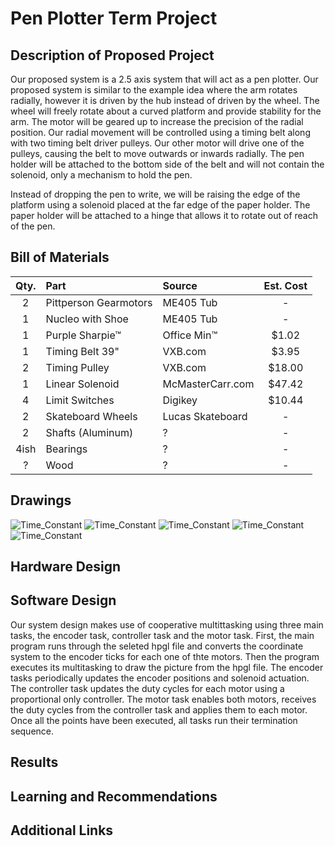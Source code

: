 # Pen Plotter Term Project
## **Description of Proposed Project**
Our proposed system is a 2.5 axis system that will act as a pen plotter. Our proposed system is similar to the example idea where the arm rotates radially, however it is driven by the hub instead of driven by the wheel. The wheel will freely rotate about a curved platform and provide stability for the arm. The motor will be geared up to increase the precision of the radial position. Our radial movement will be controlled using a timing belt along with two timing belt driver pulleys. Our other motor will drive one of the pulleys, causing the belt to move outwards or inwards radially. The pen holder will be attached to the bottom side of the belt and will not contain the solenoid, only a mechanism to hold the pen. 

Instead of dropping the pen to write, we will be raising the edge of the platform using a solenoid placed at the far edge of the paper holder. The paper holder will be attached to a hinge that allows it to rotate out of reach of the pen. 
## **Bill of Materials**
| Qty. | Part                  | Source                | Est. Cost |
|:----:|:----------------------|:----------------------|:---------:|
|  2   | Pittperson Gearmotors | ME405 Tub             |     -     |
|  1   | Nucleo with Shoe      | ME405 Tub             |     -     |
|  1   | Purple Sharpie&trade; | Office Min&trade;     |   $1.02   |
|  1   | Timing Belt 39"       | VXB.com               |   $3.95   |
|  2   | Timing Pulley         | VXB.com               |   $18.00  |
|  1   | Linear Solenoid       | McMasterCarr.com      |   $47.42  |
|  4   | Limit Switches        | Digikey               |   $10.44  |
|  2   | Skateboard Wheels     | Lucas Skateboard      |     -     |
|  2   | Shafts (Aluminum)     |     ?                 |     -     |
| 4ish | Bearings              |     ?                 |     -     |
|  ?   | Wood                  |     ?                 |     -     |

## **Drawings**
![Time_Constant](top_down.jpg)
![Time_Constant](pen_holder.jpg)
![Time_Constant](Sled.jpg)
![Time_Constant](base.jpg)
![Time_Constant](wheel_track.jpg)

## **Hardware Design**

## **Software Design**
Our system design makes use of cooperative multittasking using three main tasks, the encoder task, controller task and the motor task. First, the main program runs through the seleted hpgl file and converts the coordinate system to the encoder ticks for each one of thte motors. Then the program executes its multitasking to draw the picture from the hpgl file. The encoder tasks periodically updates the encoder positions and solenoid actuation. The controller task updates the duty cycles for each motor using a proportional only controller. The motor task enables both motors, receives the duty cycles from the controller task and applies them to each motor. Once all the points have been executed, all tasks run their termination sequence. 

## **Results**

## **Learning and Recommendations**

## **Additional Links**
